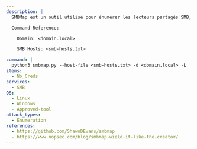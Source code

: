 ```yaml
---
description: |
  SMBMap est un outil utilisé pour énumérer les lecteurs partagés SMB, y compris la liste des autorisations des lecteurs partagés, le contenu des partages, la fonctionnalité de téléchargement, l'énumération des noms de fichiers et l'exécution de commandes à distance. La commande suivante permet d'énumérer une liste d'hôtes SMB pour les partages SMB accessibles, qu'il s'agisse de lecteurs locaux ou mappés, sans informations d'identification (session nulle).

  Command Reference:

  	Domain: <domain.local>

  	SMB Hosts: <smb-hosts.txt>

command: |
  python3 smbmap.py --host-file <smb-hosts.txt> -d <domain.local> -L
items:
  - No_Creds
services:
  - SMB
OS:
  - Linux
  - Windows
  - Approved-tool
attack_types:
  - Enumeration
references:
  - https://github.com/ShawnDEvans/smbmap
  - https://www.nopsec.com/blog/smbmap-wield-it-like-the-creator/
---
```

